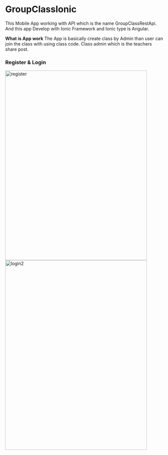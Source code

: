 # GroupClassIonic

This Mobile App working with API which is the name GroupClassRestApi. And this app Develop with Ionic Framework and Ionic type is Angular.

**What is App work**
The App is basically create class by Admin than user can join the class with using class code. Class admin which is the teachers share post.

### Register & Login 
<img src="https://user-images.githubusercontent.com/24279280/99935555-00ed3780-2d72-11eb-9955-51212679f8a9.jpg" alt="register"
	 width="450" height="600" /> <img src="https://user-images.githubusercontent.com/24279280/99934620-89b6a400-2d6f-11eb-997c-713c08c8cb34.jpg" alt="login2"
	 width="450" height="600" />

